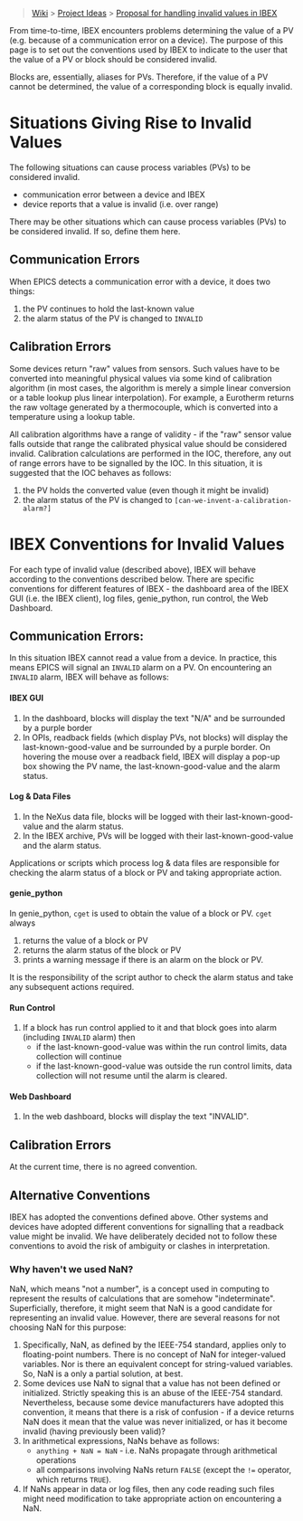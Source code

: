 > [Wiki](Home) > [Project Ideas](Project-Ideas) > [Proposal for handling invalid values in IBEX](Handling-Invalid-Values)

From time-to-time, IBEX encounters problems determining the value of a PV (e.g. because of a communication error on a device).  The purpose of this page is to set out the conventions used by IBEX to indicate to the user that the value of a PV or block should be considered invalid.

Blocks are, essentially, aliases for PVs.  Therefore, if the value of a PV cannot be determined, the value of a corresponding block is equally invalid.

# Situations Giving Rise to Invalid Values
The following situations can cause process variables (PVs) to be considered invalid.
* communication error between a device and IBEX
* device reports that a value is invalid (i.e. over range)

There may be other situations which can cause process variables (PVs) to be considered invalid.  If so, define them here.

## Communication Errors
When EPICS detects a communication error with a device, it does two things:
1. the PV continues to hold the last-known value
1. the alarm status of the PV is changed to `INVALID`

## Calibration Errors
Some devices return "raw" values from sensors.  Such values have to be converted into meaningful physical values via some kind of calibration algorithm (in most cases, the algorithm is merely a simple linear conversion or a table lookup plus linear interpolation).  For example, a Eurotherm returns the raw voltage generated by a thermocouple, which is converted into a temperature using a lookup table.

All calibration algorithms have a range of validity - if the "raw" sensor value falls outside that range the calibrated physical value should be considered invalid.  Calibration calculations are performed in the IOC, therefore, any out of range errors have to be signalled by the IOC.  In this situation, it is suggested that the IOC behaves as follows:
1. the PV holds the converted value (even though it might be invalid)
1. the alarm status of the PV is changed to `[can-we-invent-a-calibration-alarm?]`

# IBEX Conventions for Invalid Values
For each type of invalid value (described above), IBEX will behave according to the conventions described below.  There are specific conventions for different features of IBEX - the dashboard area of the IBEX GUI (i.e. the IBEX client), log files, genie_python, run control, the Web Dashboard.

## Communication Errors:
In this situation IBEX cannot read a value from a device.  In practice, this means EPICS will signal an `INVALID` alarm on a PV.  On encountering an `INVALID` alarm, IBEX will behave as follows:
#### IBEX GUI
1. In the dashboard, blocks will display the text "N/A" and be surrounded by a purple border
1. In OPIs, readback fields (which display PVs, not blocks) will display the last-known-good-value and be surrounded by a purple border.  On hovering the mouse over a readback field, IBEX will display a pop-up box showing the PV name, the last-known-good-value and the alarm status.

#### Log & Data Files
1. In the NeXus data file, blocks will be logged with their last-known-good-value and the alarm status.
1. In the IBEX archive, PVs will be logged with their last-known-good-value and the alarm status.

Applications or scripts which process log & data files are responsible for checking the alarm status of a block or PV and taking appropriate action.

#### genie_python
In genie_python, `cget` is used to obtain the value of a block or PV.  `cget` always 
1. returns the value of a block or PV
1. returns the alarm status of the block or PV
1. prints a warning message if there is an alarm on the block or PV.

It is the responsibility of the script author to check the alarm status and take any subsequent actions required.

#### Run Control
1. If a block has run control applied to it and that block goes into alarm (including `INVALID` alarm) then 
   * if the last-known-good-value was within the run control limits, data collection will continue
   * if the last-known-good-value was outside the run control limits, data collection will not resume until the alarm is cleared.

#### Web Dashboard
1. In the web dashboard, blocks will display the text "INVALID".

## Calibration Errors
At the current time, there is no agreed convention.

## Alternative Conventions
IBEX has adopted the conventions defined above.  Other systems and devices have adopted different conventions for signalling that a readback value might be invalid.  We have deliberately decided not to follow these conventions to avoid the risk of ambiguity or clashes in interpretation.

### Why haven't we used NaN?
NaN, which means "not a number", is a concept used in computing to represent the results of calculations that are somehow "indeterminate".  Superficially, therefore, it might seem that NaN is a good candidate for representing an invalid value. 
However, there are several reasons for not choosing NaN for this purpose:
1. Specifically, NaN, as defined by the IEEE-754 standard, applies only to floating-point numbers.  There is no concept of NaN for integer-valued variables.  Nor is there an equivalent concept for string-valued variables.  So, NaN is a only a partial solution, at best.
1. Some devices use NaN to signal that a value has not been defined or initialized.  Strictly speaking this is an abuse of the IEEE-754 standard.  Nevertheless, because some device manufacturers have adopted this convention, it means that there is a risk of confusion - if a device returns NaN does it mean that the value was never initialized, or has it become invalid (having previously been valid)?
1. In arithmetical expressions, NaNs behave as follows:
   * `anything + NaN = NaN` - i.e. NaNs propagate through arithmetical operations
   * all comparisons involving NaNs return `FALSE` (except the `!=` operator, which returns `TRUE`).
1. If NaNs appear in data or log files, then any code reading such files might need modification to take appropriate action on encountering a NaN.
